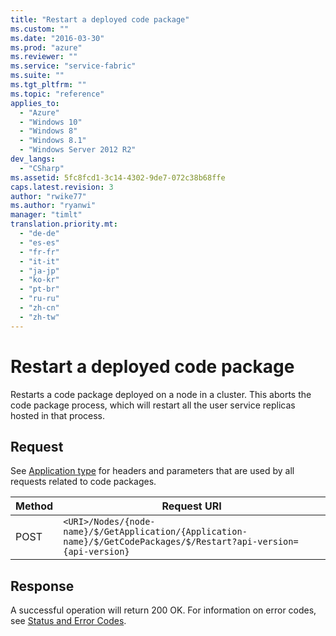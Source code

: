 ```yaml
---
title: "Restart a deployed code package"
ms.custom: ""
ms.date: "2016-03-30"
ms.prod: "azure"
ms.reviewer: ""
ms.service: "service-fabric"
ms.suite: ""
ms.tgt_pltfrm: ""
ms.topic: "reference"
applies_to: 
  - "Azure"
  - "Windows 10"
  - "Windows 8"
  - "Windows 8.1"
  - "Windows Server 2012 R2"
dev_langs: 
  - "CSharp"
ms.assetid: 5fc8fcd1-3c14-4302-9de7-072c38b68ffe
caps.latest.revision: 3
author: "rwike77"
ms.author: "ryanwi"
manager: "timlt"
translation.priority.mt: 
  - "de-de"
  - "es-es"
  - "fr-fr"
  - "it-it"
  - "ja-jp"
  - "ko-kr"
  - "pt-br"
  - "ru-ru"
  - "zh-cn"
  - "zh-tw"
---
```

# Restart a deployed code package
Restarts a code package deployed on a node in a cluster. This aborts the code package process, which will restart all the user service replicas hosted in that process.  
  
## Request  
 See [Application type](../ServiceFabricREST/application-type.md) for headers and parameters that are used by all requests related to code packages.  
  
|Method|Request URI|  
|------------|-----------------|  
|POST|`<URI>/Nodes/{node-name}/$/GetApplication/{Application-name}/$/GetCodePackages/$/Restart?api-version={api-version}`|  
  
## Response  
 A successful operation will return 200 OK. For information on error codes, see [Status and Error Codes](../ServiceFabricREST/status-and-error-codes1.md).